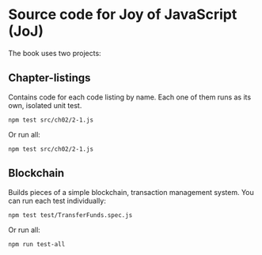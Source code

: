 # Source code for Joy of JavaScript (JoJ)
The book uses two projects:

## Chapter-listings
Contains code for each code listing by name. Each one of them runs as its own, isolated unit test. 

~~~
npm test src/ch02/2-1.js
~~~

Or run all: 

~~~
npm test src/ch02/2-1.js
~~~

## Blockchain
Builds pieces of a simple blockchain, transaction management system. You can run each test individually:

~~~
npm test test/TransferFunds.spec.js 
~~~

Or run all: 
~~~
npm run test-all
~~~

